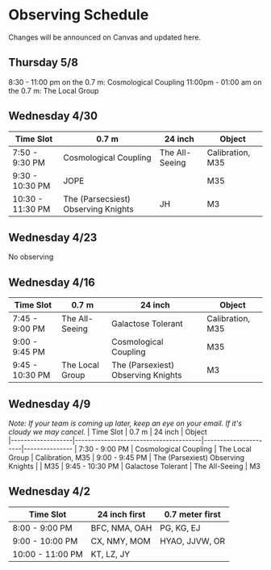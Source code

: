 # Observing Schedule

Changes will be announced on Canvas and updated here.

## Thursday 5/8
8:30 - 11:00 pm on the 0.7 m: Cosmological Coupling
11:00pm - 01:00 am on the 0.7 m: The Local Group


## Wednesday 4/30
| Time Slot         | 0.7 m                                 | 24 inch                             | Object        
|-------------------|---------------------------------------|-------------------------------------|---------------
| 7:50 - 9:30 PM    | Cosmological Coupling                 | The All-Seeing                      | Calibration, M35
| 9:30 - 10:30 PM   | JOPE                                  |                                     | M35
| 10:30 - 11:30 PM  | The (Parsecsiest) Observing Knights    | JH                                  | M3


## Wednesday 4/23
No observing
 

## Wednesday 4/16
| Time Slot         | 0.7 m                                 | 24 inch                             | Object        
|-------------------|---------------------------------------|-------------------------------------|---------------
| 7:45 - 9:00 PM    | The All-Seeing                        | Galactose Tolerant                  | Calibration, M35
| 9:00 - 9:45 PM    |                                       | Cosmological Coupling               | M35
| 9:45 - 10:30 PM   | The Local Group                       | The (Parsexiest) Observing Knights  | M3


## Wednesday 4/9
*Note: If your team is coming up later, keep an eye on your email. If it's cloudy we may cancel.*
| Time Slot         | 0.7 m                                 | 24 inch              | Object        
|-------------------|---------------------------------------|----------------------|---------------
| 7:30 - 9:00 PM    | Cosmological Coupling                 | The Local Group      | Calibration, M35
| 9:00 - 9:45 PM    | The (Parsexiest) Observing Knights    |                      | M35
| 9:45 - 10:30 PM   | Galactose Tolerant                    | The All-Seeing       | M3


## Wednesday 4/2
| Time Slot         | 24 inch first     | 0.7 meter first     
|-------------------|-------------------|---------------------
| 8:00 - 9:00 PM    | BFC, NMA, OAH     | PG, KG, EJ          
| 9:00 - 10:00 PM   | CX, NMY, MOM      | HYAO, JJVW, OR      
| 10:00 - 11:00 PM  | KT, LZ, JY        |                     
